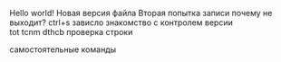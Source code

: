 Hello world!
Новая версия файла
Вторая попытка записи
почему не выходит?
ctrl+s
зависло
знакомство с контролем версии       
tot tcnm dthcb
проверка строки 

самостоятельные команды
